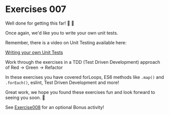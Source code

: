 # Exercises 007

Well done for getting this far! 🎉 🥳

Once again, we'd like you to write your own unit tests.

Remember, there is a video on Unit Testing available here:

[Writing your own Unit Tests](https://storage.googleapis.com/tech-returners-course/JavaScript_Challenges/unit_testing.mp4)

Work through the exercises in a TDD (Test Driven Development) approach of Red -> Green -> Refactor

In these exercises you have covered forLoops, ES6 methods like `.map()` and `.forEach()`, eslint, Test Driven Development and more!

Great work, we hope you found these exercises fun and look forward to seeing you soon. 🙌

See [Exercise008](./exercise008-bonus-activity.md) for an optional Bonus activity!
